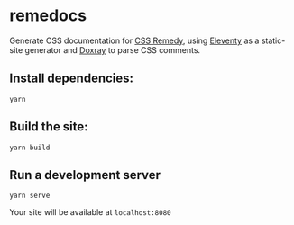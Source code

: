 # remedocs

Generate CSS documentation for
[CSS Remedy](https://github.com/mozdevs/cssremedy/),
using [Eleventy](https://www.11ty.io/)
as a static-site generator
and [Doxray](https://github.com/himedlooff/doxray)
to parse CSS comments.

## Install dependencies:

```
yarn
```

## Build the site:

```
yarn build
```

## Run a development server

```
yarn serve
```

Your site will be available at `localhost:8080`
